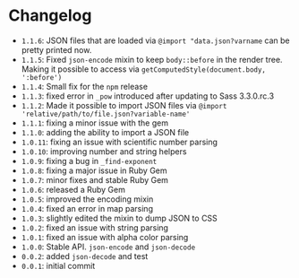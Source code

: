 # Changelog
* `1.1.6`: JSON files that are loaded via `@import "data.json?varname` can be pretty printed now.
* `1.1.5`: Fixed `json-encode` mixin to keep `body::before` in the render tree. Making it possible to access via `getComputedStyle(document.body, ':before')`
* `1.1.4`: Small fix for the `npm` release
* `1.1.3`: fixed error in `_pow` introduced after updating to Sass 3.3.0.rc.3
* `1.1.2`: Made it possible to import JSON files via `@import 'relative/path/to/file.json?variable-name'`
* `1.1.1`: fixing a minor issue with the gem
* `1.1.0`: adding the ability to import a JSON file
* `1.0.11`: fixing an issue with scientific number parsing
* `1.0.10`: improving number and string helpers
* `1.0.9`: fixing a bug in `_find-exponent`
* `1.0.8`: fixing a major issue in Ruby Gem
* `1.0.7`: minor fixes and stable Ruby Gem
* `1.0.6`: released a Ruby Gem
* `1.0.5`: improved the encoding mixin
* `1.0.4`: fixed an error in map parsing
* `1.0.3`: slightly edited the mixin to dump JSON to CSS
* `1.0.2`: fixed an issue with string parsing
* `1.0.1`: fixed an issue with alpha color parsing
* `1.0.0`: Stable API. `json-encode` and `json-decode`
* `0.0.2`: added `json-decode` and test
* `0.0.1`: initial commit
